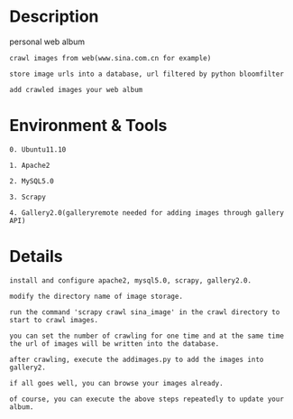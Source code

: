 Description
=========
personal web album

    crawl images from web(www.sina.com.cn for example)

    store image urls into a database, url filtered by python bloomfilter

    add crawled images your web album

Environment & Tools
=========

    0. Ubuntu11.10

    1. Apache2

    2. MySQL5.0

    3. Scrapy

    4. Gallery2.0(galleryremote needed for adding images through gallery API)

Details
========

    install and configure apache2, mysql5.0, scrapy, gallery2.0.

    modify the directory name of image storage.

    run the command 'scrapy crawl sina_image' in the crawl directory to start to crawl images.

    you can set the number of crawling for one time and at the same time the url of images will be written into the database.

    after crawling, execute the addimages.py to add the images into gallery2.

    if all goes well, you can browse your images already.

    of course, you can execute the above steps repeatedly to update your album.



